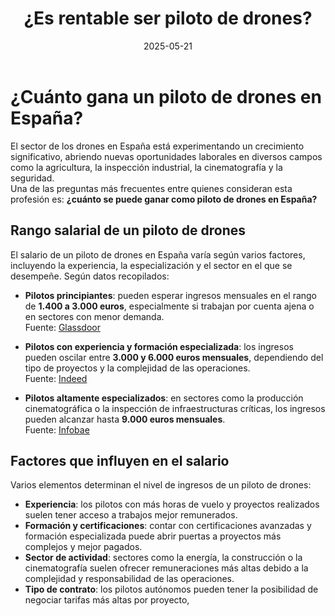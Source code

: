 ﻿---
title: "¿Es rentable ser piloto de drones?"
date: "2025-05-21"
excerpt: "¿Es rentable ser piloto de drones?"
tags: ["pilotos", "UAS", "consejos"]
---

# ¿Cuánto gana un piloto de drones en España?

El sector de los drones en España está experimentando un crecimiento significativo, abriendo nuevas oportunidades laborales en diversos campos como la agricultura, la inspección industrial, la cinematografía y la seguridad.  
Una de las preguntas más frecuentes entre quienes consideran esta profesión es: **¿cuánto se puede ganar como piloto de drones en España?**

## Rango salarial de un piloto de drones

El salario de un piloto de drones en España varía según varios factores, incluyendo la experiencia, la especialización y el sector en el que se desempeñe. Según datos recopilados:

- **Pilotos principiantes**: pueden esperar ingresos mensuales en el rango de **1.400 a 3.000 euros**, especialmente si trabajan por cuenta ajena o en sectores con menor demanda.  
  Fuente: [Glassdoor](https://www.glassdoor.es/Sueldos/piloto-de-dron-sueldo-SRCH_KO0%2C14.htm?utm_source=chatgpt.com)

- **Pilotos con experiencia y formación especializada**: los ingresos pueden oscilar entre **3.000 y 6.000 euros mensuales**, dependiendo del tipo de proyectos y la complejidad de las operaciones.  
  Fuente: [Indeed](https://es.indeed.com/orientacion-laboral/remuneracion-salarios/sueldo-piloto-drones?utm_source=chatgpt.com)

- **Pilotos altamente especializados**: en sectores como la producción cinematográfica o la inspección de infraestructuras críticas, los ingresos pueden alcanzar hasta **9.000 euros mensuales**.  
  Fuente: [Infobae](https://www.infobae.com/espana/2023/10/14/se-busca-piloto-de-drones-uno-de-los-trabajos-mejor-pagados-en-espana-sueldo-entre-3500-y-9000-euros-al-mes/?utm_source=chatgpt.com)

## Factores que influyen en el salario

Varios elementos determinan el nivel de ingresos de un piloto de drones:

- **Experiencia**: los pilotos con más horas de vuelo y proyectos realizados suelen tener acceso a trabajos mejor remunerados.
- **Formación y certificaciones**: contar con certificaciones avanzadas y formación especializada puede abrir puertas a proyectos más complejos y mejor pagados.
- **Sector de actividad**: sectores como la energía, la construcción o la cinematografía suelen ofrecer remuneraciones más altas debido a la complejidad y responsabilidad de las operaciones.
- **Tipo de contrato**: los pilotos autónomos pueden tener la posibilidad de negociar tarifas más altas por proyecto,

